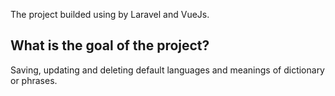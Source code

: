 The project builded using by Laravel and VueJs.

What is the goal of the project?
----------------------------------
Saving, updating and deleting default languages and meanings of dictionary or phrases.



